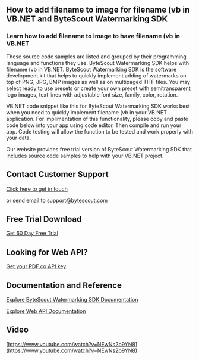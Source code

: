 ## How to add filename to image for filename (vb in VB.NET and ByteScout Watermarking SDK

### Learn how to add filename to image to have filename (vb in VB.NET

These source code samples are listed and grouped by their programming language and functions they use. ByteScout Watermarking SDK helps with filename (vb in VB.NET. ByteScout Watermarking SDK is the software development kit that helps to quickly implement adding of watermarks on top of PNG, JPG, BMP images as well as on multipaged TIFF files. You may select ready to use presets or create your own preset with semitransparent logo images, text lines with adjustable font size, family, color, rotation.

VB.NET code snippet like this for ByteScout Watermarking SDK works best when you need to quickly implement filename (vb in your VB.NET application. For implimentation of this functionality, please copy and paste code below into your app using code editor. Then compile and run your app. Code testing will allow the function to be tested and work properly with your data.

Our website provides free trial version of ByteScout Watermarking SDK that includes source code samples to help with your VB.NET project.

## Contact Customer Support

[Click here to get in touch](https://bytescout.zendesk.com/hc/en-us/requests/new?subject=ByteScout%20Watermarking%20SDK%20Question)

or send email to [support@bytescout.com](mailto:support@bytescout.com?subject=ByteScout%20Watermarking%20SDK%20Question) 

## Free Trial Download

[Get 60 Day Free Trial](https://bytescout.com/download/web-installer?utm_source=github-readme)

## Looking for Web API? 

[Get your PDF.co API key](https://pdf.co/documentation/api?utm_source=github-readme)

## Documentation and Reference

[Explore ByteScout Watermarking SDK Documentation](https://bytescout.com/documentation/index.html?utm_source=github-readme)

[Explore Web API Documentation](https://pdf.co/documentation/api?utm_source=github-readme)

## Video

[https://www.youtube.com/watch?v=NEwNs2b9YN8](https://www.youtube.com/watch?v=NEwNs2b9YN8)